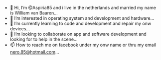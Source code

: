 - 👋 Hi, I’m @Aspiria85 and i live in the netherlands and married my name is William van Baaren...
- 👀 I’m interested in operating system and development and hardware...
- 🌱 I’m currently learning to code and development and repair my onw devices...
- 💞️ I’m looking to collaborate on app and software development and looking for to help in the scene...
- 📫 How to reach me on facebook under my onw name or thru my email nero.85@hotmail.com...

<!---
Aspiria85/Aspiria85 is a ✨ special ✨ repository because its `README.md` (this file) appears on your GitHub profile.
You can click the Preview link to take a look at your changes.
--->

